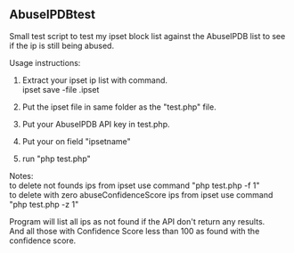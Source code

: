 ## AbuseIPDBtest

Small test script to test my ipset block list against the AbuseIPDB list to see if the ip is still being abused.

Usage instructions:  
1. Extract your ipset ip list with command.  
ipset save <ipset group> -file <ipset group>.ipset
  
2. Put the ipset file in same folder as the "test.php" file.

3. Put your AbuseIPDB API key in test.php.

4. Put your <ipset group> on field "ipsetname"

5. run "php test.php"

Notes:  
to delete not founds ips from ipset use command "php test.php -f 1"  
to delete with zero abuseConfidenceScore ips from ipset use command "php test.php -z 1"

Program will list all ips as not found if the API don't return any results.  
And all those with Confidence Score less than 100 as found with the confidence score.
